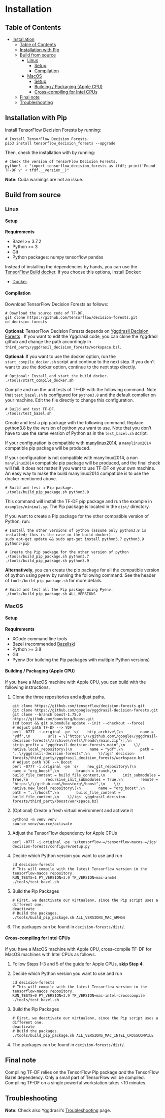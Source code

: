 # Installation

<!-- docs_infra:strip_begin -->

## Table of Contents

<!--ts-->

*   [Installation](#installation)
    *   [Table of Contents](#table-of-contents)
    *   [Installation with Pip](#installation-with-pip)
    *   [Build from source](#build-from-source)
        *   [Linux](#linux)
            *   [Setup](#setup)
            *   [Compilation](#compilation)
        *   [MacOS](#macos)
            *   [Setup](#setup-1)
            *   [Building / Packaging (Apple CPU)](#building---packaging-apple-cpu)
            *   [Cross-compiling for Intel CPUs](#cross-compiling-for-intel-cpus)
    *   [Final note](#final-note)
    *   [Troubleshooting](#troubleshooting)

<!--te-->

<!-- docs_infra:strip_end -->

## Installation with Pip

Install TensorFlow Decision Forests by running:

```shell
# Install TensorFlow Decision Forests.
pip3 install tensorflow_decision_forests --upgrade
```

Then, check the installation with by running:

```shell
# Check the version of TensorFlow Decision Forests.
python3 -c "import tensorflow_decision_forests as tfdf; print('Found TF-DF v' + tfdf.__version__)"
```

**Note:** Cuda warnings are not an issue.

## Build from source

### Linux

#### Setup

**Requirements**

-   Bazel >= 3.7.2
-   Python >= 3
-   Git
-   Python packages: numpy tensorflow pandas

Instead of installing the dependencies by hands, you can use the
[TensorFlow Build docker](https://github.com/tensorflow/build). If you choose
this options, install Docker:

-   [Docker](https://docs.docker.com/get-docker/).

#### Compilation

Download TensorFlow Decision Forests as follows:

```shell
# Download the source code of TF-DF.
git clone https://github.com/tensorflow/decision-forests.git
cd decision-forests
```

**Optional:** TensorFlow Decision Forests depends on
[Yggdrasil Decision Forests](https://github.com/google/yggdrasil-decision-forests)
. If you want to edit the Yggdrasil code, you can clone the Yggdrasil github and
change the path accordingly in
`third_party/yggdrasil_decision_forests/workspace.bzl`.

**Optional:** If you want to use the docker option, run the
`start_compile_docker.sh` script and continue to the next step. If you don't
want to use the docker option, continue to the next step directly.

```shell
# Optional: Install and start the build docker.
./tools/start_compile_docker.sh
```

Compile and run the unit tests of TF-DF with the following command. Note that
`test_bazel.sh` is configured for `python3.8` and the default compiler on your
machine. Edit the file directly to change this configuration.

```shell
# Build and test TF-DF.
./tools/test_bazel.sh
```

Create and test a pip package with the following command. Replace python3.8 by
the version of python you want to use. Note that you don't have to use the same
version of Python as in the `test_bazel.sh` script.

If your configuration is compatible with
[manylinux2014](https://www.python.org/dev/peps/pep-0571/), a `manylinux2014`
compatible pip package will be produced.

If your configuration is not compatible with manylinux2014, a non
`manylinux2014` compatible pip package will be produced, and the final check
will fail. It does not matter if you want to use TF-DF on your own machine. An
easy way to make the build manylinux2014 compatible is to use the docker
mentioned above.

```shell
# Build and test a Pip package.
./tools/build_pip_package.sh python3.8
```

This command will install the TF-DF pip package and run the example in
`examples/minimal.py`. The Pip package is located in the `dist/` directory.

If you want to create a Pip package for the other compatible version of Python,
run:

```shell
# Install the other versions of python (assume only python3.8 is installed; this is the case in the build docker).
sudo apt-get update && sudo apt-get install python3.7 python3.9 python3-pip

# Create the Pip package for the other version of python
./tools/build_pip_package.sh python3.7
./tools/build_pip_package.sh python3.9
```

**Alternatively**, you can create the pip package for all the compatible version
of python using pyenv by running the following command. See the header of
`tools/build_pip_package.sh` for more details.

```shell
# Build and test all the Pip package using Pyenv.
./tools/build_pip_package.sh ALL_VERSIONS
```

### MacOS

#### Setup

**Requirements**

-   XCode command line tools
-   Bazel (recommended [Bazelisk](https://github.com/bazelbuild/bazelisk))
-   Python >= 3.8
-   Git
-   Pyenv (for building the Pip packages with multiple Python versions)

#### Building  / Packaging (Apple CPU)

If you have a MacOS machine with Apple CPU, you can build with the following
instructions.

1.  Clone the three repositories and adjust paths.

    ```
    git clone https://github.com/tensorflow/decision-forests.git
    git clone https://github.com/google/yggdrasil-decision-forests.git
    git clone --branch boost-1.75.0 https://github.com/boostorg/boost.git
    (cd boost && git submodule update --init --checkout --force)
    # Adjust path TF-DF --> YDF
    perl -0777 -i.original -pe 's/    http_archive\(\n        name = "ydf",\n        urls = \["https:\/\/github.com\/google\/yggdrasil-decision-forests\/archive\/refs\/heads\/main.zip"\],\n        strip_prefix = "yggdrasil-decision-forests-main",\n    \)/    native.local_repository\(\n        name = "ydf",\n        path = "..\/yggdrasil-decision-forests",\n    \)/igs' decision-forests/third_party/yggdrasil_decision_forests/workspace.bzl
    # Adjust path YDF --> Boost
    perl -0777 -i.original -pe 's/    new_git_repository\(\n        name = "org_boost",\n        branch = branch,\n        build_file_content = build_file_content,\n        init_submodules = True,\n        recursive_init_submodules = True,\n        remote = "https:\/\/github.com\/boostorg\/boost",\n    \)/    native.new_local_repository\(\n        name = "org_boost",\n        path = "..\/boost",\n        build_file_content = build_file_content,\n    \)/igs' yggdrasil-decision-forests/third_party/boost/workspace.bzl
    ```

1.  (Optional) Create a fresh virtual environment and activate it

    ```
    python3 -m venv venv
    source venv/source/activate
    ```

1.  Adjust the TensorFlow dependency for Apple CPUs

    ```
    perl -0777 -i.original -pe 's/tensorflow~=/tensorflow-macos~=/igs' decision-forests/configure/setup.py
    ```

1.  Decide which Python version you want to use and run

    ```
    cd decision-forests
    # This will compile with the latest Tensorflow version in the tensorflow-macos repository.
    RUN_TESTS=1 PY_VERSION=3.9 TF_VERSION=mac-arm64 ./tools/test_bazel.sh
    ```

1.  Build the Pip Packages

    ```
    # First, we deactivate our virtualenv, since the Pip script uses a different one.
    deactivate
    # Build the packages.
    ./tools/build_pip_package.sh ALL_VERSIONS_MAC_ARM64
    ```

1.  The packages can be found in `decision-forests/dist/`.

#### Cross-compiling for Intel CPUs

If you have a MacOS machine with Apple CPU, cross-compile TF-DF for MacOS
machines with Intel CPUs as follows.

1.  Follow Steps 1-3 and 5 of the guide for Apple CPUs, **skip Step 4**.

1.  Decide which Python version you want to use and run

    ```
    cd decision-forests
    # This will compile with the latest Tensorflow version in the tensorflow-macos repository.
    RUN_TESTS=0 PY_VERSION=3.9 TF_VERSION=mac-intel-crosscompile ./tools/test_bazel.sh
    ```

1.  Build the Pip Packages

    ```
    # First, we deactivate our virtualenv, since the Pip script uses a different one.
    deactivate
    # Build the packages.
    ./tools/build_pip_package.sh ALL_VERSIONS_MAC_INTEL_CROSSCOMPILE
    ```

1.  The packages can be found in `decision-forests/dist/`.

## Final note

Compiling TF-DF relies on the TensorFlow Pip package *and* the TensorFlow Bazel
dependency. Only a small part of TensorFlow will be compiled.
Compiling TF-DF on a single powerful workstation takes ~10 minutes.

## Troubleshooting

**Note:** Check also Yggdrasil's
[Troubleshooting](https://github.com/google/yggdrasil-decision-forests/blob/main/documentation/installation.md#troubleshooting)
page.
